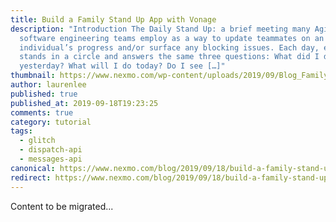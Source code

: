 ```yaml
---
title: Build a Family Stand Up App with Vonage
description: "Introduction The Daily Stand Up: a brief meeting many Agile
  software engineering teams employ as a way to update teammates on an
  individual’s progress and/or surface any blocking issues. Each day, everyone
  stands in a circle and answers the same three questions: What did I do
  yesterday? What will I do today? Do I see […]"
thumbnail: https://www.nexmo.com/wp-content/uploads/2019/09/Blog_Family-Stand-Up-App_1200x600.png
author: laurenlee
published: true
published_at: 2019-09-18T19:23:25
comments: true
category: tutorial
tags:
  - glitch
  - dispatch-api
  - messages-api
canonical: https://www.nexmo.com/blog/2019/09/18/build-a-family-stand-up-app-with-nexmo-messages-and-dispatch-api-dr
redirect: https://www.nexmo.com/blog/2019/09/18/build-a-family-stand-up-app-with-nexmo-messages-and-dispatch-api-dr
---
```

Content to be migrated...
